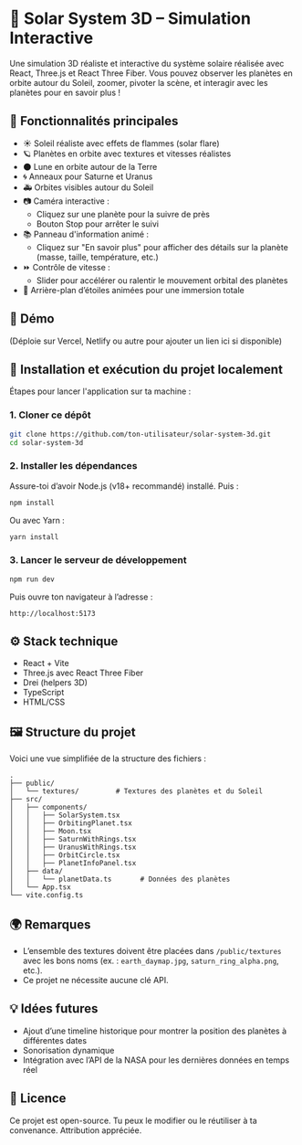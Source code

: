 # 🌌 Solar System 3D – Simulation Interactive

Une simulation 3D réaliste et interactive du système solaire réalisée avec React, Three.js et React Three Fiber. Vous pouvez observer les planètes en orbite autour du Soleil, zoomer, pivoter la scène, et interagir avec les planètes pour en savoir plus !

## 💫 Fonctionnalités principales

- ☀️ Soleil réaliste avec effets de flammes (solar flare)
- 🪐 Planètes en orbite avec textures et vitesses réalistes
- 🌑 Lune en orbite autour de la Terre
- 🌀 Anneaux pour Saturne et Uranus
- 🚑 Orbites visibles autour du Soleil
- 📷 Caméra interactive :
  - Cliquez sur une planète pour la suivre de près
  - Bouton Stop pour arrêter le suivi
- 📚 Panneau d'information animé :
  - Cliquez sur "En savoir plus" pour afficher des détails sur la planète (masse, taille, température, etc.)
- ⏩ Contrôle de vitesse :
  - Slider pour accélérer ou ralentir le mouvement orbital des planètes
- 🌠 Arrière-plan d’étoiles animées pour une immersion totale

## 📸 Démo

(Déploie sur Vercel, Netlify ou autre pour ajouter un lien ici si disponible)

## 🚀 Installation et exécution du projet localement

Étapes pour lancer l'application sur ta machine :

### 1. Cloner ce dépôt

```bash
git clone https://github.com/ton-utilisateur/solar-system-3d.git
cd solar-system-3d
```

### 2. Installer les dépendances

Assure-toi d’avoir Node.js (v18+ recommandé) installé. Puis :

```bash
npm install
```

Ou avec Yarn :

```bash
yarn install
```

### 3. Lancer le serveur de développement

```bash
npm run dev
```

Puis ouvre ton navigateur à l’adresse :

```
http://localhost:5173
```

## ⚙️ Stack technique

- React + Vite
- Three.js avec React Three Fiber
- Drei (helpers 3D)
- TypeScript
- HTML/CSS

## 🖼️ Structure du projet

Voici une vue simplifiée de la structure des fichiers :

```
.
├── public/
│   └── textures/         # Textures des planètes et du Soleil
├── src/
│   ├── components/
│   │   ├── SolarSystem.tsx
│   │   ├── OrbitingPlanet.tsx
│   │   ├── Moon.tsx
│   │   ├── SaturnWithRings.tsx
│   │   ├── UranusWithRings.tsx
│   │   ├── OrbitCircle.tsx
│   │   ├── PlanetInfoPanel.tsx
│   ├── data/
│   │   └── planetData.ts       # Données des planètes
│   └── App.tsx
└── vite.config.ts
```

## 🌍 Remarques

- L’ensemble des textures doivent être placées dans `/public/textures` avec les bons noms (ex. : `earth_daymap.jpg`, `saturn_ring_alpha.png`, etc.).
- Ce projet ne nécessite aucune clé API.

## 💡 Idées futures

- Ajout d’une timeline historique pour montrer la position des planètes à différentes dates
- Sonorisation dynamique
- Intégration avec l’API de la NASA pour les dernières données en temps réel

## 📄 Licence

Ce projet est open-source. Tu peux le modifier ou le réutiliser à ta convenance. Attribution appréciée.

